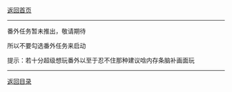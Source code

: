 
[返回首页](./Home)

***


番外任务暂未推出，敬请期待

所以不要勾选番外任务来启动

提示：若十分超级想玩番外以至于忍不住那种建议唅内存条脑补画面玩



***

[返回目录](./常见问题指南)

